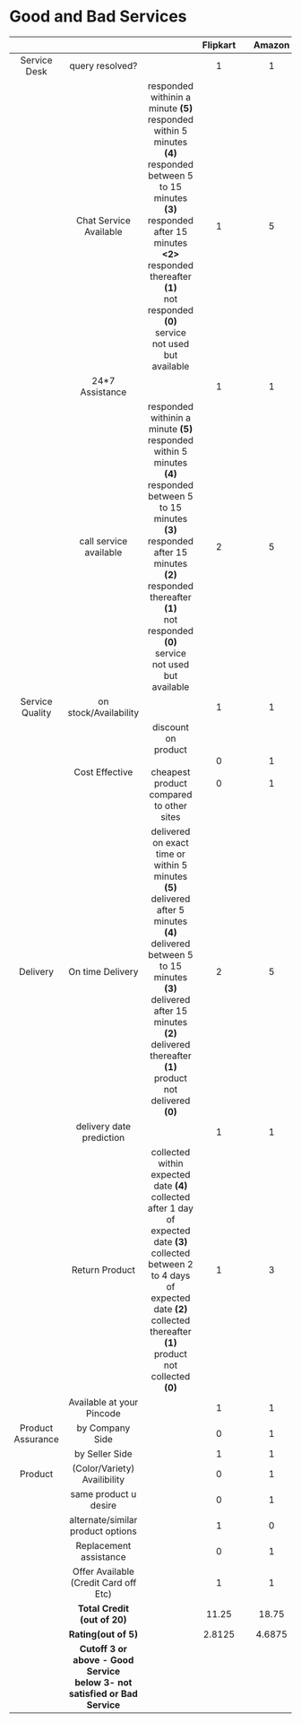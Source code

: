 # Good and Bad Services
||||Flipkart||Amazon|
|:--------:|:-------:|:-------:|:-------:|:-----:|:-------:|
|Service Desk|query resolved?||1||1|
||Chat Service Available|responded withinin a minute **(5)** <br> responded within 5 minutes **(4)** <br> responded between 5 to 15 minutes **(3)** <br> responded after 15 minutes **<2>** <br> responded thereafter **(1)** <br> not responded **(0)** <br> service not used but available|1||5|
|| 24*7 Assistance||1||1|
|| call service available|responded withinin a minute **(5)** <br> responded within 5 minutes **(4)** <br> responded between 5 to 15 minutes **(3)** <br> responded after 15 minutes **(2)** <br> responded thereafter **(1)** <br> not responded **(0)** <br> service not used but available|2||5|
Service Quality|on stock/Availability||1||1|
||Cost Effective| discount on product<br><br>cheapest product compared to other sites| 0<br><br>0||1<br><br>1|
Delivery| On time Delivery|delivered on exact time or within 5 minutes **(5)**<br> delivered after 5 minutes **(4)** <br> delivered between 5 to 15 minutes **(3)** <br> delivered after 15 minutes **(2)** <br> delivered thereafter **(1)** <br> product not delivered **(0)**|2||5|
||delivery date prediction||1||1|
||Return Product| collected within expected date **(4)** <br> collected after 1 day of expected date **(3)** <br> collected between 2 to 4 days of expected date **(2)** <br> collected thereafter **(1)** <br> product not collected **(0)**|1||3|
||Available at your Pincode||1||1|
|Product Assurance| by Company Side||0||1|
|| by Seller Side||1||1|
Product| (Color/Variety) Availibility | |0||1|
||same product u desire||0||1|
||alternate/similar product options||1||0|
||Replacement assistance||0||1|
||Offer Available (Credit Card off Etc)||1||1|
||**Total Credit (out of 20)**||11.25||18.75|
||**Rating(out of 5)** ||2.8125||4.6875|
||**Cutoff 3 or above - Good Service <br> below 3- not satisfied or Bad Service**||
